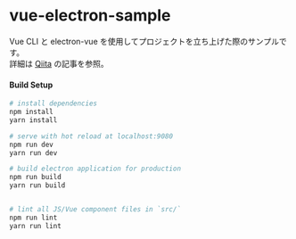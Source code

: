 # vue-electron-sample  

Vue CLI と electron-vue を使用してプロジェクトを立ち上げた際のサンプルです。  
詳細は [Qiita](https://qiita.com/y4shiro/items/d6813d6d6b1e6c9e158d) の記事を参照。  

#### Build Setup  

``` bash
# install dependencies
npm install
yarn install

# serve with hot reload at localhost:9080
npm run dev
yarn run dev

# build electron application for production
npm run build
yarn run build


# lint all JS/Vue component files in `src/`
npm run lint
yarn run lint

```
